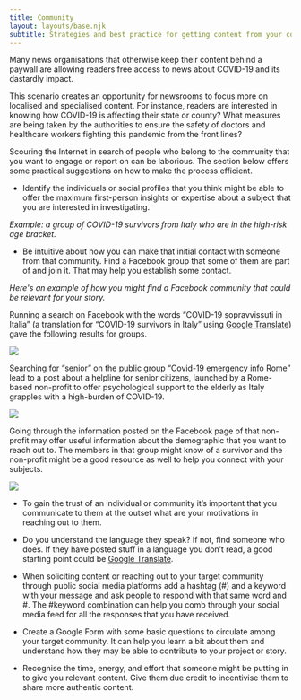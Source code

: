 ```yaml
---
title: Community
layout: layouts/base.njk
subtitle: Strategies and best practice for getting content from your community
---
```


Many news organisations that otherwise keep their content behind a paywall are allowing readers free access to news about COVID-19 and its dastardly impact. 

This scenario creates an opportunity for newsrooms to focus more on localised and specialised content. For instance, readers are interested in knowing how COVID-19 is affecting their state or county? What measures are being taken by the authorities to ensure the safety of doctors and healthcare workers fighting this pandemic from the front lines? 

Scouring the Internet in search of people who belong to the community that you want to engage or report on can be laborious. The section below offers some practical suggestions on how to make the process efficient.   


* Identify the individuals or social profiles that you think might be able to offer the maximum first-person insights or expertise about a subject that you are interested in investigating. 

*Example: a group of COVID-19 survivors from Italy who are in the high-risk age bracket.*


* Be intuitive about how you can make that initial contact with someone from that community. Find a Facebook group that some of them are part of and join it. That may help you establish some contact. 

<div class="example">

*Here's an example of how you might find a Facebook community that could be relevant for your story.*

Running a search on Facebook with the words “COVID-19 sopravvissuti in Italia” (a translation for “COVID-19 survivors in Italy” using [Google Translate](https://translate.google.com/?source=gtx_c#view=home&op=translate&sl=auto&tl=it&text=survivors%20in%20Italy)) gave the following results for groups.  

<img src="/images/communityengagement.png" class="center, responsive">

Searching for “senior” on the public group “Covid-19 emergency info Rome” lead to a post about a helpline for senior citizens, launched by a Rome-based non-profit to offer psychological support to the elderly as Italy grapples with a high-burden of COVID-19. 

<img src="/images/communityengagement1.png" class="center, responsive">

Going through the information posted on the Facebook page of that non-profit may offer useful information about the demographic that you want to reach out to. The members in that group might know of a survivor and the non-profit might be a good resource as well to help you connect with your subjects.  

<img src="/images/communityengagement2.png" class="center, responsive">

</div>

* To gain the trust of an individual or community it’s important that you communicate to them at the outset what are your motivations in reaching out to them.     

* Do you understand the language they speak? If not, find someone who does. If they have posted stuff in a language you don’t read, a good starting point could be [Google Translate](https://translate.google.com).  

* When soliciting content or reaching out to your target community through public social media platforms add a hashtag (#) and a keyword with your message and ask people to respond with that same word and #. The #keyword combination can help you comb through your social media feed for all the responses that you have received.  

* Create a Google Form with some basic questions to circulate among your target community. It can help you learn a bit about them and understand how they may be able to contribute to your project or story.

* Recognise the time, energy, and effort that someone might be putting in to give you relevant content. Give them due credit to incentivise them to share more authentic content. 

